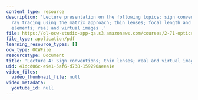 ```yaml
---
content_type: resource
description: 'Lecture presentation on the following topics: sign conventions; paraxial
  ray tracing using the matrix approach; thin lenses; focal length and power of optical
  elements; real and virtual images .'
file: https://ol-ocw-studio-app-qa.s3.amazonaws.com/courses/2-71-optics-spring-2009/41dcd06ce9e15af6d738159290aeea1e_MIT2_71S09_lec04.pdf
file_type: application/pdf
learning_resource_types: []
ocw_type: OCWFile
resourcetype: Document
title: 'Lecture 4: Sign conventions; thin lenses; real and virtual images'
uid: 41dcd06c-e9e1-5af6-d738-159290aeea1e
video_files:
  video_thumbnail_file: null
video_metadata:
  youtube_id: null
---
```

